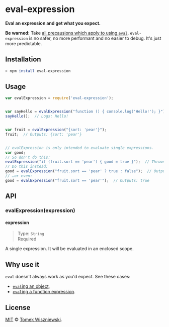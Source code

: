 eval-expression
===============

**Eval an expression and get what you expect.**

**Be warned:** Take [all precausions which apply to using `eval`][]. `eval-expression` is no safer, no more performant and no easier to debug. It's just more predictable.


[all precausions which apply to using `eval`]: http://www.nczonline.net/blog/2013/06/25/eval-isnt-evil-just-misunderstood/




Installation
------------


```sh
> npm install eval-expression
```




Usage
-----

```js
var evalExpression = require('eval-expression');


var sayHello = evalExpression("function () { console.log('Hello!'); }");
sayHello();  // Logs: Hello!


var fruit = evalExpression("{sort: 'pear'}");
fruit;  // Outputs: {sort: 'pear'}


// evalExpression is only intended to evaluate single expressions.
var good;
// So don't do this:
evalExpression("if (fruit.sort == 'pear') { good = true }");  // Throws an error
// Do this instead:
good = evalExpression("fruit.sort == 'pear' ? true : false");  // Outputs: true
// …or even:
good = evalExpression("fruit.sort == 'pear'");  // Outputs: true
```




API
---

### evalExpression(expression)
#### expression
> Type: `String`  
> Required

A single expression. It will be evaluated in an enclosed scope.




Why use it
----------

`eval` doesn't always work as you'd expect. See these cases:

- [`eval`ing an object][],
- [`eval`ing a function expression][].

[`eval`ing an object]: http://stackoverflow.com/q/964397/2816199
[`eval`ing a function expression]: http://stackoverflow.com/q/2760953/2816199




License
-------

[MIT][] © [Tomek Wiszniewski][].


[MIT]: ./License.md
[Tomek Wiszniewski]: https://github.com/tomekwi
